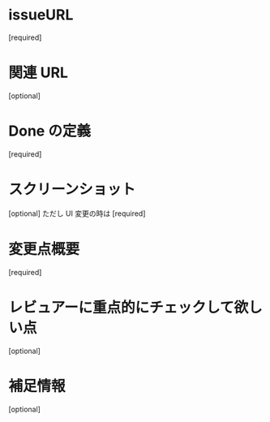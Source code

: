 # issueURL

[required]

# 関連 URL

[optional]

# Done の定義

[required]

# スクリーンショット

[optional] ただし UI 変更の時は [required]

# 変更点概要

[required]

# レビュアーに重点的にチェックして欲しい点

[optional]

# 補足情報

[optional]
